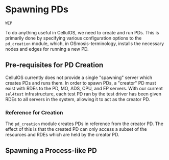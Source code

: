 # Spawning PDs

```{attention}
WIP
```

To do anything useful in CellulOS, we need to create and run PDs. This is primarily done by specifying various configuration options to the `pd_creation` module, which, in OSmosis-terminology, installs the necessary nodes and edges for running a new PD.


## Pre-requisites for PD Creation
CellulOS currently does not provide a single "spawning" server which creates PDs and runs them. In order to spawn PDs, a "creator" PD must exist with RDEs to the PD, MO, ADS, CPU, and EP servers. 
With our current `sel4test` infrastructure, each test PD ran by the test driver has been given RDEs to all servers in the system, allowing it to act as the creator PD.

### Reference for Creation
The `pd_creation` module creates PDs in reference from the creator PD. The effect of this is that the created PD can only access a subset of the resources and RDEs which are held by the creator PD.

## Spawning a Process-like PD

